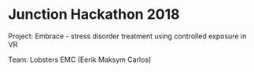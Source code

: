 # Junction Hackathon 2018


Project: Embrace - stress disorder treatment using controlled exposure in VR


Team: Lobsters EMC (Eerik Maksym Carlos)


